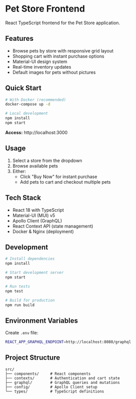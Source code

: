 # Pet Store Frontend

React TypeScript frontend for the Pet Store application.

## Features

- Browse pets by store with responsive grid layout
- Shopping cart with instant purchase options
- Material-UI design system
- Real-time inventory updates
- Default images for pets without pictures

## Quick Start

```bash
# With Docker (recommended)
docker-compose up -d

# Local development
npm install
npm start
```

**Access:** http://localhost:3000

## Usage

1. Select a store from the dropdown
2. Browse available pets
3. Either:
   - Click "Buy Now" for instant purchase
   - Add pets to cart and checkout multiple pets

## Tech Stack

- React 18 with TypeScript
- Material-UI (MUI) v5
- Apollo Client (GraphQL)
- React Context API (state management)
- Docker & Nginx (deployment)

## Development

```bash
# Install dependencies
npm install

# Start development server
npm start

# Run tests
npm test

# Build for production
npm run build
```

## Environment Variables

Create `.env` file:
```bash
REACT_APP_GRAPHQL_ENDPOINT=http://localhost:8080/graphql
```

## Project Structure

```
src/
├── components/     # React components
├── contexts/       # Authentication and cart state
├── graphql/        # GraphQL queries and mutations
├── config/         # Apollo Client setup
└── types/          # TypeScript definitions
```